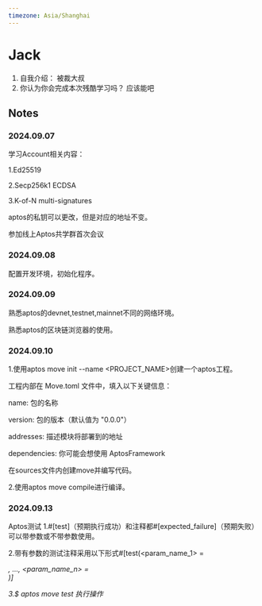 ```yaml
---
timezone: Asia/Shanghai
---
```


# Jack

1. 自我介绍：
被裁大叔
2. 你认为你会完成本次残酷学习吗？
应该能吧

## Notes

<!-- Content_START -->

### 2024.09.07
学习Account相关内容：

1.Ed25519

2.Secp256k1 ECDSA

3.K-of-N multi-signatures

aptos的私钥可以更改，但是对应的地址不变。

参加线上Aptos共学群首次会议

### 2024.09.08
配置开发环境，初始化程序。

### 2024.09.09

熟悉aptos的devnet,testnet,mainnet不同的网络环境。

熟悉aptos的区块链浏览器的使用。

### 2024.09.10

1.使用aptos move init --name <PROJECT_NAME>创建一个aptos工程。

工程内部在 Move.toml 文件中，填入以下关键信息：

name: 包的名称

version: 包的版本（默认值为 "0.0.0"）

addresses: 描述模块将部署到的地址

dependencies: 你可能会想使用 AptosFramework

在sources文件内创建move并编写代码。

2.使用aptos move compile进行编译。

### 2024.09.13

Aptos测试
1.#[test]（预期执行成功）和注释都#[expected_failure]（预期失败）可以带参数或不带参数使用。

2.带有参数的测试注释采用以下形式#[test(<param_name_1> = <address>, ..., <param_name_n> = <address>)]

3.$ aptos move test 执行操作

<!-- Content_END -->
